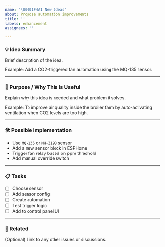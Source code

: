 ```yaml
---
name: "\U0001F4A1 New Ideas"
about: Propose automation improvements
title: ''
labels: enhancement
assignees: ''

---
```


### 💡 Idea Summary
Brief description of the idea.

Example:
Add a CO2-triggered fan automation using the MQ-135 sensor.

---

### 🧩 Purpose / Why This Is Useful
Explain why this idea is needed and what problem it solves.

Example:
To improve air quality inside the broiler farm by auto-activating ventilation when CO2 levels are too high.

---

### 🛠️ Possible Implementation
- Use `MQ-135` or `MH-Z19B` sensor
- Add a new sensor block in ESPHome
- Trigger fan relay based on ppm threshold
- Add manual override switch

---

### 📋 Tasks
- [ ] Choose sensor
- [ ] Add sensor config
- [ ] Create automation
- [ ] Test trigger logic
- [ ] Add to control panel UI

---

### 🔗 Related
(Optional) Link to any other issues or discussions.
